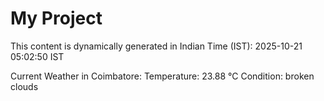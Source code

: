 # My Project

This content is dynamically generated in Indian Time (IST): 2025-10-21 05:02:50 IST


Current Weather in Coimbatore:
Temperature: 23.88 °C
Condition: broken clouds
